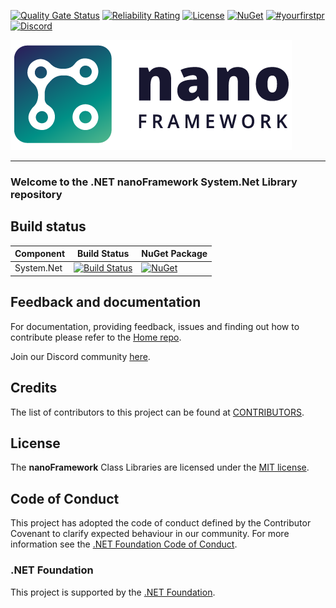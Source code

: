 [![Quality Gate Status](https://sonarcloud.io/api/project_badges/measure?project=nanoframework_lib-nanoFramework.System.Net&metric=alert_status)](https://sonarcloud.io/dashboard?id=nanoframework_lib-nanoFramework.System.Net) [![Reliability Rating](https://sonarcloud.io/api/project_badges/measure?project=nanoframework_lib-nanoFramework.System.Net&metric=reliability_rating)](https://sonarcloud.io/dashboard?id=nanoframework_lib-nanoFramework.System.Net) [![License](https://img.shields.io/badge/License-MIT-blue.svg)](LICENSE) [![NuGet](https://img.shields.io/nuget/dt/nanoFramework.System.Net.svg?label=NuGet&style=flat&logo=nuget)](https://www.nuget.org/packages/nanoFramework.System.Net/) [![#yourfirstpr](https://img.shields.io/badge/first--timers--only-friendly-blue.svg)](https://github.com/nanoframework/Home/blob/main/CONTRIBUTING.md) [![Discord](https://img.shields.io/discord/478725473862549535.svg?logo=discord&logoColor=white&label=Discord&color=7289DA)](https://discord.gg/gCyBu8T)

![nanoFramework logo](https://raw.githubusercontent.com/nanoframework/Home/main/resources/logo/nanoFramework-repo-logo.png)

-----

### Welcome to the .NET **nanoFramework** System.Net Library repository

## Build status

| Component | Build Status | NuGet Package |
|:-|---|---|
| System.Net | [![Build Status](https://dev.azure.com/nanoframework/System.Net/_apis/build/status/System.Net?repoName=nanoframework%2FSystem.Net&branchName=main)](https://dev.azure.com/nanoframework/System.Net/_build/latest?definitionId=20&repoName=nanoframework%2FSystem.Net&branchName=main) | [![NuGet](https://img.shields.io/nuget/v/nanoFramework.System.Net.svg?label=NuGet&style=flat&logo=nuget)](https://www.nuget.org/packages/nanoFramework.System.Net/) |

## Feedback and documentation

For documentation, providing feedback, issues and finding out how to contribute please refer to the [Home repo](https://github.com/nanoframework/Home).

Join our Discord community [here](https://discord.gg/gCyBu8T).

## Credits

The list of contributors to this project can be found at [CONTRIBUTORS](https://github.com/nanoframework/Home/blob/main/CONTRIBUTORS.md).

## License

The **nanoFramework** Class Libraries are licensed under the [MIT license](LICENSE.md).

## Code of Conduct

This project has adopted the code of conduct defined by the Contributor Covenant to clarify expected behaviour in our community.
For more information see the [.NET Foundation Code of Conduct](https://dotnetfoundation.org/code-of-conduct).

### .NET Foundation

This project is supported by the [.NET Foundation](https://dotnetfoundation.org).
